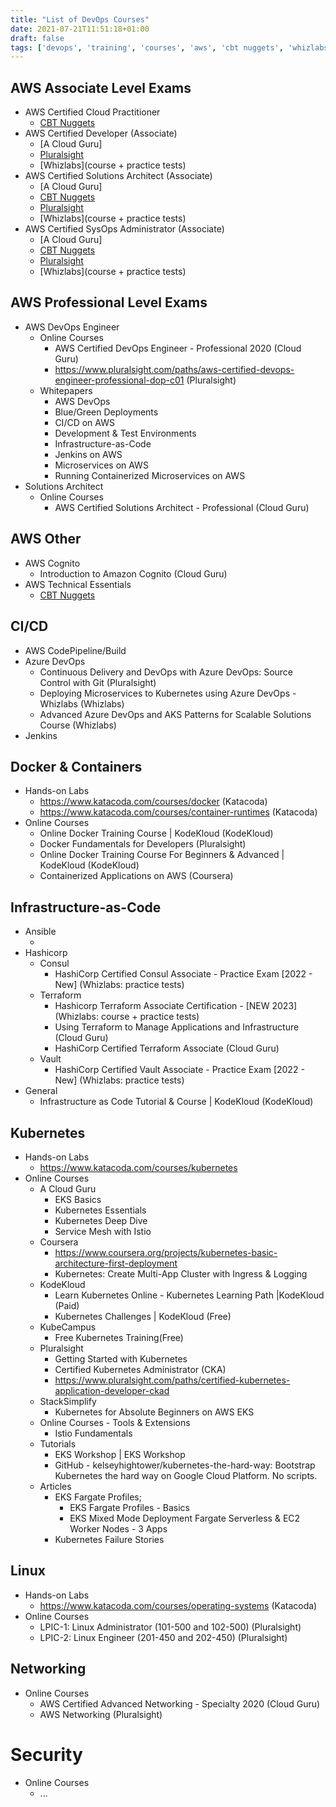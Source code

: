 ```yaml
---
title: "List of DevOps Courses"
date: 2021-07-21T11:51:18+01:00
draft: false
tags: ['devops', 'training', 'courses', 'aws', 'cbt nuggets', 'whizlabs', 'a cloud guru', 'docker', 'iac', 'k8s', 'linux', 'networking', 'security', 'cicd']
---
```

## AWS Associate Level Exams
- AWS Certified Cloud Practitioner
  - [CBT Nuggets](https://www.cbtnuggets.com/it-training/aws/cloud-practitioner/)
- AWS Certified Developer (Associate)
  - [A Cloud Guru]
  - [Pluralsight](https://www.pluralsight.com/paths/aws-certified-developer-associate)
  - [Whizlabs](course + practice tests)
- AWS Certified Solutions Architect (Associate)
  - [A Cloud Guru]
  - [CBT Nuggets](https://www.cbtnuggets.com/it-training/aws/solutions-architect-associate/)
  - [Pluralsight](https://www.pluralsight.com/paths/aws-certified-solutions-architect-associate)
  - [Whizlabs](course + practice tests)
- AWS Certified SysOps Administrator (Associate)
  - [A Cloud Guru]
  - [CBT Nuggets](https://www.cbtnuggets.com/it-training/aws/sysops-administrator-associate/)
  - [Pluralsight](https://www.pluralsight.com/paths/aws-certified-sysops-administrator-associate-soa-c02)
  - [Whizlabs](course + practice tests)

## AWS Professional Level Exams
- AWS DevOps Engineer
  - Online Courses
    - AWS Certified DevOps Engineer - Professional 2020 (Cloud Guru)
    - https://www.pluralsight.com/paths/aws-certified-devops-engineer-professional-dop-c01 (Pluralsight)
  - Whitepapers
    - AWS DevOps
    - Blue/Green Deployments
    - CI/CD on AWS
    - Development & Test Environments
    - Infrastructure-as-Code
    - Jenkins on AWS
    - Microservices on AWS
    - Running Containerized Microservices on AWS
- Solutions Architect
  - Online Courses
    - AWS Certified Solutions Architect - Professional (Cloud Guru)

## AWS Other
- AWS Cognito
  - Introduction to Amazon Cognito (Cloud Guru)
- AWS Technical Essentials
  - [CBT Nuggets](https://www.cbtnuggets.com/blog/career/career-progression/new-course-aws-technical-essentials/)

## CI/CD
- AWS CodePipeline/Build
- Azure DevOps
  - Continuous Delivery and DevOps with Azure DevOps: Source Control with Git (Pluralsight)
  - Deploying Microservices to Kubernetes using Azure DevOps - Whizlabs (Whizlabs)
  - Advanced Azure DevOps and AKS Patterns for Scalable Solutions Course (Whizlabs)
- Jenkins

## Docker & Containers
- Hands-on Labs
  - https://www.katacoda.com/courses/docker (Katacoda)
  - https://www.katacoda.com/courses/container-runtimes (Katacoda)
- Online Courses
  - Online Docker Training Course | KodeKloud (KodeKloud)
  - Docker Fundamentals for Developers (Pluralsight)
  - Online Docker Training Course For Beginners & Advanced | KodeKloud (KodeKloud)
  - Containerized Applications on AWS  (Coursera)

## Infrastructure-as-Code
- Ansible
  - <here>
- Hashicorp
  - Consul
    - HashiCorp Certified Consul Associate - Practice Exam [2022 - New] (Whizlabs: practice tests)
  - Terraform
    - Hashicorp Terraform Associate Certification - [NEW 2023] (Whizlabs: course + practice tests)
    - Using Terraform to Manage Applications and Infrastructure (Cloud Guru)
    - HashiCorp Certified Terraform Associate (Cloud Guru)
  - Vault
    - HashiCorp Certified Vault Associate - Practice Exam [2022 - New] (Whizlabs: practice tests)
- General
  - Infrastructure as Code Tutorial & Course | KodeKloud (KodeKloud)

## Kubernetes
- Hands-on Labs
  - https://www.katacoda.com/courses/kubernetes 
- Online Courses
  - A Cloud Guru
    - EKS Basics 
    - Kubernetes Essentials 
    - Kubernetes Deep Dive 
    - Service Mesh with Istio 
  - Coursera
    - https://www.coursera.org/projects/kubernetes-basic-architecture-first-deployment 
    - Kubernetes: Create Multi-App Cluster with Ingress & Logging 
  - KodeKloud
    - Learn Kubernetes Online - Kubernetes Learning Path |KodeKloud  (Paid)
    - Kubernetes Challenges | KodeKloud (Free)
  - KubeCampus
    - Free Kubernetes Training(Free) 
  - Pluralsight
    - Getting Started with Kubernetes 
    - Certified Kubernetes Administrator (CKA) 
    - https://www.pluralsight.com/paths/certified-kubernetes-application-developer-ckad 
  - StackSimplify
    - Kubernetes for Absolute Beginners on AWS EKS 
  - Online Courses - Tools & Extensions
    - Istio Fundamentals 
  - Tutorials
    - EKS Workshop | EKS Workshop 
    - GitHub - kelseyhightower/kubernetes-the-hard-way: Bootstrap Kubernetes the hard way on Google Cloud Platform. No scripts. 
  - Articles
    - EKS Fargate Profiles;
      - EKS Fargate Profiles - Basics
      - EKS Mixed Mode Deployment Fargate Serverless & EC2 Worker Nodes - 3 Apps
    - Kubernetes Failure Stories 

## Linux
- Hands-on Labs
  - https://www.katacoda.com/courses/operating-systems (Katacoda)
- Online Courses
  - LPIC-1: Linux Administrator (101-500 and 102-500) (Pluralsight)
  - LPIC-2: Linux Engineer (201-450 and 202-450) (Pluralsight)

## Networking
- Online Courses
  - AWS Certified Advanced Networking - Specialty 2020 (Cloud Guru)
  - AWS Networking (Pluralsight)

# Security
- Online Courses
  - ...
